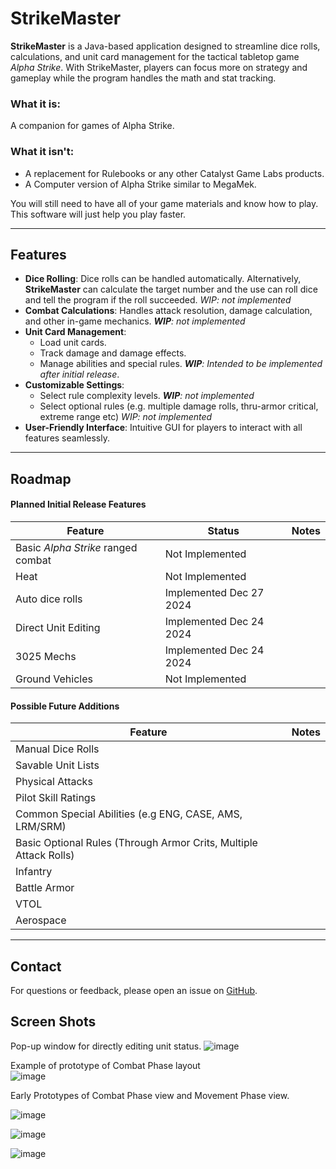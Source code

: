 
# StrikeMaster

**StrikeMaster** is a Java-based application designed to streamline dice rolls, calculations, and unit card management for the tactical tabletop game *Alpha Strike*. With StrikeMaster, players can focus more on strategy and gameplay while the program handles the math and stat tracking.

### What it is:
A companion for games of Alpha Strike. 

### What it isn't:
- A replacement for Rulebooks or any other Catalyst Game Labs products.
- A Computer version of Alpha Strike similar to MegaMek.
   
You will still need to have all of your game materials and know how to play. This software will just help you play faster.

---

## Features

- **Dice Rolling**: Dice rolls can be handled automatically. Alternatively, **StrikeMaster** can calculate the target number and the use can roll dice and tell the program if the roll succeeded. *WIP: not implemented*  
- **Combat Calculations**: Handles attack resolution, damage calculation, and other in-game mechanics. ***WIP**: not implemented*  
- **Unit Card Management**:
  - Load unit cards.
  - Track damage and damage effects.
  - Manage abilities and special rules. ***WIP**: Intended to be implemented after initial release*.
- **Customizable Settings**:
  - Select rule complexity levels. ***WIP**: not implemented*
  - Select optional rules (e.g. multiple damage rolls, thru-armor critical, extreme range etc) *WIP: not implemented*
- **User-Friendly Interface**: Intuitive GUI for players to interact with all features seamlessly.

---

## Roadmap

#### Planned Initial Release Features

| Feature                            | Status                  | Notes |
|------------------------------------|-------------------------|-------|
| Basic *Alpha Strike* ranged combat | Not Implemented         |       |
| Heat                               | Not Implemented         |       |
| Auto dice rolls                    | Implemented Dec 27 2024 |       |
| Direct Unit Editing                | Implemented Dec 24 2024 |       |
| 3025 Mechs                         | Implemented Dec 24 2024 |       |
| Ground Vehicles                    | Not Implemented         |       |


#### Possible Future Additions
| Feature                                                             | Notes |
|---------------------------------------------------------------------|-------|
| Manual Dice Rolls                                                   |       |
| Savable Unit Lists                                                  |       |
| Physical Attacks                                                    |       |
| Pilot Skill Ratings                                                 |       |
| Common Special Abilities (e.g ENG, CASE, AMS, LRM/SRM)              |       |
| Basic Optional Rules   (Through Armor Crits, Multiple Attack Rolls) |       |
| Infantry                                                            |       |
| Battle Armor                                                        |       |
| VTOL                                                                |       |
| Aerospace                                                           |       |

---

## Contact

For questions or feedback, please open an issue on [GitHub](https://github.com/russcraftscode/strikemaster/issues).

## Screen Shots
Pop-up window for directly editing unit status.
![image](https://github.com/user-attachments/assets/d7b50749-91cc-46d2-b6d1-4fbf97178bec)

Example of prototype of Combat Phase layout  
![image](https://github.com/user-attachments/assets/053f142a-98ce-4d4c-8679-328edd805ea0)

Early Prototypes of Combat Phase view and Movement Phase view.

![image](https://github.com/user-attachments/assets/a44b7436-d7dc-40c7-93f6-513357b757d5)

![image](https://github.com/user-attachments/assets/11187b40-1108-4958-ac6f-10690ade19e2)

![image](https://github.com/user-attachments/assets/0b0cc14a-9d05-44c1-b1f4-c07874c41474)
